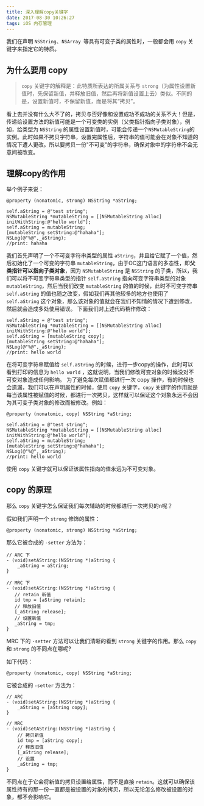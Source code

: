 ```yaml
---
title: 深入理解copy关键字
date: 2017-08-30 10:26:27
tags: iOS 内存管理
---
```


我们在声明 `NSString`、`NSArray `等具有可变子类的属性时，一般都会用 `copy` 关键字来指定它的特质。

## 为什么要用 copy
> `copy` 关键字的解释是：此特质所表达的所属关系与 `strong`（为属性设置新值时，先保留新值，并释放旧值，然后再将新值设置上去）类似。不同的是，设置新值时，不保留新值，而是将其“拷贝”。

看上去并没有什么大不了的，拷贝与否好像和设置成功不成功的关系不大！但是，传递给设置方法的新值可能是一个可变类的实例（父类指针指向子类对象），例如，给类型为 `NSString` 的属性设置新值时，可能会传递一个`NSMutableString`的实例。此时如果不拷贝字符串，设置完属性后，字符串的值可能会在对象不知道的情况下遭人更改。所以要拷贝一份"不可变"的字符串，确保对象中的字符串不会无意间被改变。
## 理解copy的作用
举个例子来说：
```objc
@property (nonatomic, strong) NSString *aString;

self.aString = @"test string";
NSMutableString *mutableString = [[NSMutableString alloc] initWithString:@"hello world"];
self.aString = mutableString;
[mutableString setString:@"hahaha"];
NSLog(@"%@",_aString);
//print: hahaha
```
我们首先声明了一个不可变字符串类型的属性 `aString`，并且给它赋了一个值，然后初始化了一个可变的字符串 `mutableString`，由于OC这门语言的多态性，即**父类指针可以指向子类对象**，因为 `NSMutableString` 是 `NSString` 的子类，所以，我们可以将不可变字符串类型的指针 `self.aString` 指向可变字符串类型的对象 `mutableString`，然后当我们改变 `mutableString` 的值的时候，此时不可变字符串 `self.aString` 的值也随之改变，假如我们再其他较多的地方也使用了 `self.aString` 这个对象，那么该对象的值就会在我们不知情的情况下遭到修改，然后就会造成多处使用错误。
下面我们对上述代码稍作修改：
```objc
self.aString = @"test string";
NSMutableString *mutableString = [[NSMutableString alloc] initWithString:@"hello world"];
self.aString = [mutableString copy];
[mutableString setString:@"hahaha"];
NSLog(@"%@",_aString);
//print: hello world
```
在将可变字符串赋值给  `self.aString`  的时候，进行一步copy的操作，此时可以看到打印的信息为 `hello world` ，这就说明，当我们修改可变对象的时候没对不可变对象造成任何影响。
为了避免每次赋值都进行一次 copy 操作，有的时候也会遗漏，我们可以在声明属性的时候，使用 `copy` 关键字，`copy` 关键字的作用就是每当该属性被赋值的时候，都进行一次拷贝，这样就可以保证这个对象永远不会因为其可变子类对象的修改而被修改。例如：
```objc
@property (nonatomic, copy) NSString *aString;

self.aString = @"test string";
NSMutableString *mutableString = [[NSMutableString alloc] initWithString:@"hello world"];
self.aString = mutableString;
[mutableString setString:@"hahaha"];
NSLog(@"%@",_aString);
//print: hello world
```
使用 `copy` 关键字就可以保证该属性指向的值永远为不可变对象。

## copy 的原理

那么 `copy` 关键字怎么保证我们每次辅助的时候都进行一次拷贝的n呢？

假如我们声明一个 `strong` 修饰的属性：

```objc
@property (nonatomic, strong) NSString *aString;
```

那么它被合成的 `-setter` 方法为：

```objc
// ARC 下
- (void)setAString:(NSString *)aString {
    _aString = aString;
}
```

 ```objc
// MRC 下
- (void)setAString:(NSString *)aString {
    // retain 新值
    id tmp = [aString retain];
    // 释放旧值
    [_aString release];
    // 设置新值
    _aString = tmp;
}
 ```

MRC 下的 `-setter` 方法可以让我们清晰的看到 `strong` 关键字的作用。那么 `copy` 和 `strong` 的不同点在哪呢?

如下代码：

```objc
@property (nonatomic, copy) NSString *aString;
```

它被合成的 `-setter` 方法为：

```objc
// ARC
- (void)setAString:(NSString *)aString {
    _aString = [aString copy];
}
```

```objc
// MRC
- (void)setAString:(NSString *)aString {
    // 拷贝新值
    id tmp = [aString copy];
    // 释放旧值
    [_aString release];
    // 设置
    _aString = tmp;
}
```

不同点在于它会将新值的拷贝设置给属性，而不是直接 `retain`。这就可以确保该属性持有的那一份一直都是被设置的对象的拷贝，所以无论怎么修改被设置的对象，都不会影响它。
